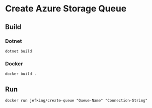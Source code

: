 # Create Azure Storage Queue

## Build
### Dotnet
```
dotnet build
```

### Docker
```
docker build .
```

## Run
```
docker run jefking/create-queue "Queue-Name" "Connection-String"
```